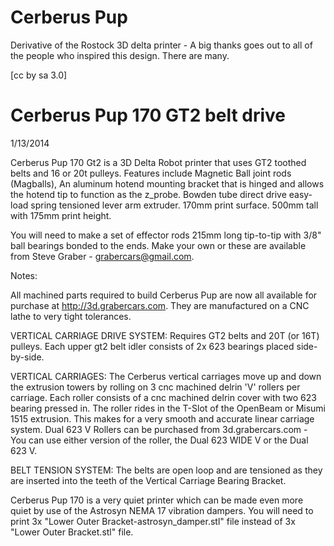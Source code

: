 Cerberus Pup
========

Derivative of the Rostock 3D delta printer - A big thanks goes out to all of the people who inspired this design. There are many. 

[cc by sa 3.0]


Cerberus Pup 170 GT2 belt drive
========

1/13/2014

Cerberus Pup 170 Gt2 is a 3D Delta Robot printer that uses GT2 toothed belts and 16 or 20t pulleys. Features include Magnetic Ball joint rods (Magballs), An aluminum hotend mounting bracket that is hinged and allows the hotend tip to function as the z_probe. Bowden tube direct drive easy-load spring tensioned lever arm extruder. 170mm print surface. 500mm tall with 175mm print height.


You will need to make a set of effector rods 215mm long tip-to-tip with 3/8" ball bearings bonded to the ends. Make your own or these are available from Steve Graber - grabercars@gmail.com.


Notes:

All machined parts required to build Cerberus Pup are now all available for purchase at http://3d.grabercars.com. They are manufactured on a CNC lathe to very tight tolerances.

VERTICAL CARRIAGE DRIVE SYSTEM:
Requires GT2 belts and 20T (or 16T) pulleys. Each upper gt2 belt idler consists of 2x 623 bearings placed side-by-side. 

VERTICAL CARRIAGES:
The Cerberus vertical carriages move up and down the extrusion towers by rolling on 3 cnc machined delrin 'V' rollers per carriage. Each roller consists of a cnc machined delrin cover with two 623 bearing pressed in. The roller rides in the T-Slot of the OpenBeam or Misumi 1515 extrusion. This makes for a very smooth and accurate linear carriage system. Dual 623 V Rollers can be purchased from 3d.grabercars.com - You can use either version of the roller, the Dual 623 WIDE V or the Dual 623 V.


BELT TENSION SYSTEM:
The belts are open loop and are tensioned as they are inserted into the teeth of the Vertical Carriage Bearing Bracket. 


Cerberus Pup 170 is a very quiet printer which can be made even more quiet by use of the Astrosyn NEMA 17 vibration dampers. You will need to print 3x "Lower Outer Bracket-astrosyn_damper.stl" file instead of 3x "Lower Outer Bracket.stl" file.